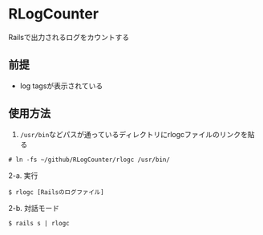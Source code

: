 # RLogCounter
Railsで出力されるログをカウントする
## 前提
- log tagsが表示されている

## 使用方法
1. `/usr/bin`などパスが通っているディレクトリにrlogcファイルのリンクを貼る
```
# ln -fs ~/github/RLogCounter/rlogc /usr/bin/
```
2-a. 実行
```
$ rlogc [Railsのログファイル]
```
2-b. 対話モード
```
$ rails s | rlogc
```
